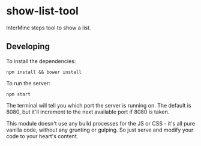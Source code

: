 show-list-tool
==============

InterMine steps tool to show a list.

## Developing

To install the dependencies:

    npm install && bower install

To run the server:

    npm start

The terminal will tell you which port the server is running on. The default is 8080, but it'll increment to the next available port if 8080 is taken.

This module doesn't use any build processes for the JS or CSS - it's all pure vanilla code, without any grunting or gulping. So just serve and modify your code to your heart's content.
